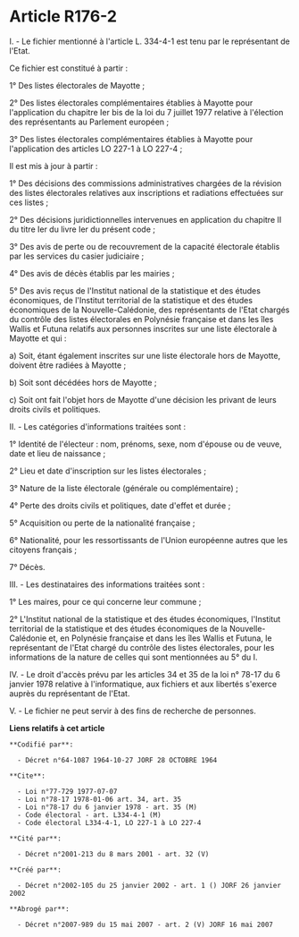 # Article R176-2

I. - Le fichier mentionné à l'article L. 334-4-1 est tenu par le représentant de l'Etat.

Ce fichier est constitué à partir :

1° Des listes électorales de Mayotte ;

2° Des listes électorales complémentaires établies à Mayotte pour l'application du chapitre Ier bis de la loi du 7 juillet
1977 relative à l'élection des représentants au Parlement européen ;

3° Des listes électorales complémentaires établies à Mayotte pour l'application des articles LO 227-1 à LO 227-4 ;

Il est mis à jour à partir :

1° Des décisions des commissions administratives chargées de la révision des listes électorales relatives aux inscriptions et
radiations effectuées sur ces listes ;

2° Des décisions juridictionnelles intervenues en application du chapitre II du titre Ier du livre Ier du présent code ;

3° Des avis de perte ou de recouvrement de la capacité électorale établis par les services du casier judiciaire ;

4° Des avis de décès établis par les mairies ;

5° Des avis reçus de l'Institut national de la statistique et des études économiques, de l'Institut territorial de la
statistique et des études économiques de la Nouvelle-Calédonie, des représentants de l'Etat chargés du contrôle des listes
électorales en Polynésie française et dans les îles Wallis et Futuna relatifs aux personnes inscrites sur une liste
électorale à Mayotte et qui :

a) Soit, étant également inscrites sur une liste électorale hors de Mayotte, doivent être radiées à Mayotte ;

b) Soit sont décédées hors de Mayotte ;

c) Soit ont fait l'objet hors de Mayotte d'une décision les privant de leurs droits civils et politiques.

II. - Les catégories d'informations traitées sont :

1° Identité de l'électeur : nom, prénoms, sexe, nom d'épouse ou de veuve, date et lieu de naissance ;

2° Lieu et date d'inscription sur les listes électorales ;

3° Nature de la liste électorale (générale ou complémentaire) ;

4° Perte des droits civils et politiques, date d'effet et durée ;

5° Acquisition ou perte de la nationalité française ;

6° Nationalité, pour les ressortissants de l'Union européenne autres que les citoyens français ;

7° Décès.

III. - Les destinataires des informations traitées sont :

1° Les maires, pour ce qui concerne leur commune ;

2° L'Institut national de la statistique et des études économiques, l'Institut territorial de la statistique et des études
économiques de la Nouvelle-Calédonie et, en Polynésie française et dans les îles Wallis et Futuna, le représentant de l'Etat
chargé du contrôle des listes électorales, pour les informations de la nature de celles qui sont mentionnées au 5° du I.

IV. - Le droit d'accès prévu par les articles 34 et 35 de la loi n° 78-17 du 6 janvier 1978 relative à l'informatique, aux
fichiers et aux libertés s'exerce auprès du représentant de l'Etat.

V. - Le fichier ne peut servir à des fins de recherche de personnes.

**Liens relatifs à cet article**

	**Codifié par**:

	  - Décret n°64-1087 1964-10-27 JORF 28 OCTOBRE 1964

	**Cite**:

	  - Loi n°77-729 1977-07-07
	  - Loi n°78-17 1978-01-06 art. 34, art. 35
	  - Loi n°78-17 du 6 janvier 1978 - art. 35 (M)
	  - Code électoral - art. L334-4-1 (M)
	  - Code électoral L334-4-1, LO 227-1 à LO 227-4

	**Cité par**:

	  - Décret n°2001-213 du 8 mars 2001 - art. 32 (V)

	**Créé par**:

	  - Décret n°2002-105 du 25 janvier 2002 - art. 1 () JORF 26 janvier 2002

	**Abrogé par**:

	  - Décret n°2007-989 du 15 mai 2007 - art. 2 (V) JORF 16 mai 2007
